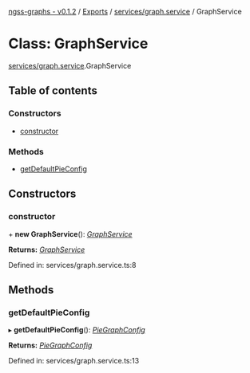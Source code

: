 [ngss-graphs - v0.1.2](../README.md) / [Exports](../modules.md) / [services/graph.service](../modules/services_graph_service.md) / GraphService

# Class: GraphService

[services/graph.service](../modules/services_graph_service.md).GraphService

## Table of contents

### Constructors

- [constructor](services_graph_service.graphservice.md#constructor)

### Methods

- [getDefaultPieConfig](services_graph_service.graphservice.md#getdefaultpieconfig)

## Constructors

### constructor

\+ **new GraphService**(): [*GraphService*](services_graph_service.graphservice.md)

**Returns:** [*GraphService*](services_graph_service.graphservice.md)

Defined in: services/graph.service.ts:8

## Methods

### getDefaultPieConfig

▸ **getDefaultPieConfig**(): [*PieGraphConfig*](../interfaces/interfaces_config_piegraphconfig_interface.piegraphconfig.md)

**Returns:** [*PieGraphConfig*](../interfaces/interfaces_config_piegraphconfig_interface.piegraphconfig.md)

Defined in: services/graph.service.ts:13

